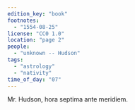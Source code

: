 ```yaml
---
edition_key: "book"
footnotes:
  - "1554-08-25"
license: "CC0 1.0"
location: "page 2"
people:
  - "unknown -- Hudson"
tags:
  - "astrology"
  - "nativity"
time_of_day: "07"
---
```

Mr. Hudson, hora
septima ante meridiem.

